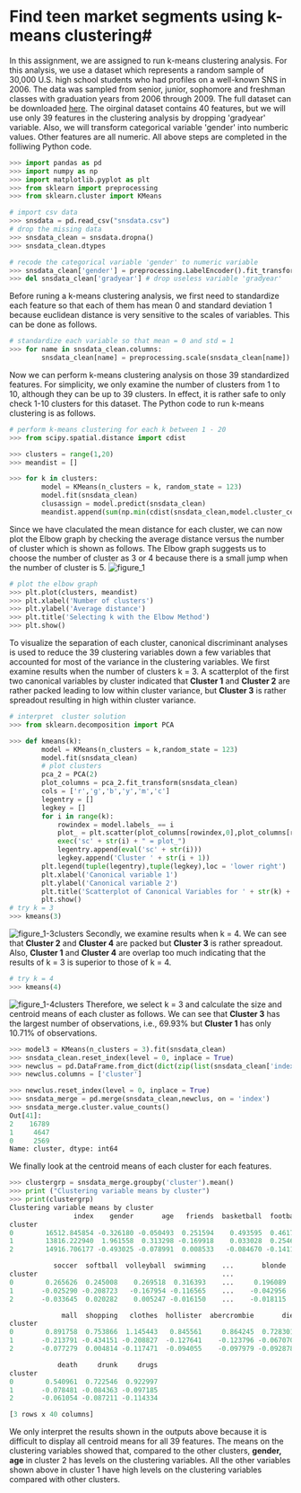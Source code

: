 # Find teen market segments using k-means clustering#

In this assignment, we are assigned to run k-means clustering analysis. For this analysis, we use a dataset which represents a random sample of 30,000 U.S. high school students who had profiles on a well-known SNS in 2006. The data was sampled from senior, junior, sophomore and freshman classes with graduation years from 2006 through 2009. The full dataset can be downloaded [here](https://github.com/debinqiu/ML_Course/blob/master/Week_4/snsdata.csv). The oirginal dataset contains 40 features, but we will use only 39 features in the clustering analysis by dropping 'gradyear' variable. Also, we will transform categorical variable 'gender' into numberic values. Other features are all numeric. All above steps are completed in the folliwing Python code. 
```python
>>> import pandas as pd
>>> import numpy as np
>>> import matplotlib.pyplot as plt
>>> from sklearn import preprocessing
>>> from sklearn.cluster import KMeans

# import csv data
>>> snsdata = pd.read_csv("snsdata.csv")
# drop the missing data
>>> snsdata_clean = snsdata.dropna()
>>> snsdata_clean.dtypes

# recode the categorical variable 'gender' to numeric variable
>>> snsdata_clean['gender'] = preprocessing.LabelEncoder().fit_transform(snsdata_clean['gender'])
>>> del snsdata_clean['gradyear'] # drop useless variable 'gradyear'
```

Before runing a k-means clustering analysis, we first need to standardize each feature so that each of them has mean 0 and standard deviation 1 because euclidean distance is very sensitive to the scales of variables. This can be done as follows.
```python
# standardize each variable so that mean = 0 and std = 1
>>> for name in snsdata_clean.columns:
        snsdata_clean[name] = preprocessing.scale(snsdata_clean[name]).astype('float64')
```

Now we can perform k-means clustering analysis on those 39 standardized features. For simplicity, we only examine the number of clusters from 1 to 10, although they can be up to 39 clusters. In effect, it is rather safe to only check 1-10 clusters for this dataset. The Python code to run k-means clustering is as follows.
```python
# perform k-means clustering for each k between 1 - 20   
>>> from scipy.spatial.distance import cdist

>>> clusters = range(1,20)
>>> meandist = []

>>> for k in clusters:
        model = KMeans(n_clusters = k, random_state = 123)
        model.fit(snsdata_clean)
        clusassign = model.predict(snsdata_clean)
        meandist.append(sum(np.min(cdist(snsdata_clean,model.cluster_centers_,'euclidean'), axis = 1))/snsdata_clean.shape[0])
```
Since we have claculated the mean distance for each cluster, we can now plot the Elbow graph by checking the average distance versus the number of cluster which is shown as follows. The Elbow graph suggests us to choose the number of cluster as 3 or 4 because there is a small jump when the number of cluster is 5. 
![figure_1](https://cloud.githubusercontent.com/assets/16762941/13307691/2215d220-db3b-11e5-8ef1-342db76203aa.png)
```python
# plot the elbow graph    
>>> plt.plot(clusters, meandist)
>>> plt.xlabel('Number of clusters')
>>> plt.ylabel('Average distance')
>>> plt.title('Selecting k with the Elbow Method')
>>> plt.show()
```

To visualize the separation of each cluster, canonical discriminant analyses is used to reduce the 39 clustering variables down a few variables that accounted for most of the variance in the clustering variables. We first examine results when the number of clusters k = 3. A scatterplot of the first two canonical variables by cluster indicated that **Cluster 1** and **Cluster 2** are rather packed leading to low within cluster variance, but **Cluster 3** is rather spreadout resulting in high within cluster variance. 
```python
# interpret  cluster solution
>>> from sklearn.decomposition import PCA

>>> def kmeans(k):
        model = KMeans(n_clusters = k,random_state = 123)
        model.fit(snsdata_clean)
        # plot clusters
        pca_2 = PCA(2)
        plot_columns = pca_2.fit_transform(snsdata_clean)
        cols = ['r','g','b','y','m','c']
        legentry = []
        legkey = []
        for i in range(k):
            rowindex = model.labels_ == i
            plot_ = plt.scatter(plot_columns[rowindex,0],plot_columns[rowindex,1], c = cols[i],)
            exec('sc' + str(i) + " = plot_")
            legentry.append(eval('sc' + str(i)))
            legkey.append('Cluster ' + str(i + 1))
        plt.legend(tuple(legentry),tuple(legkey),loc = 'lower right')
        plt.xlabel('Canonical variable 1')
        plt.ylabel('Canonical variable 2')
        plt.title('Scatterplot of Canonical Variables for ' + str(k) + ' Clusters')
        plt.show() 
# try k = 3 
>>> kmeans(3)
```
![figure_1-3clusters](https://cloud.githubusercontent.com/assets/16762941/13307696/26039174-db3b-11e5-91db-2ab48cc1b774.png)
Secondly, we examine results when k = 4. We can see that **Cluster 2** and **Cluster 4** are packed but **Cluster 3** is rather spreadout. Also, **Cluster 1** and **Cluster 4** are overlap too much indicating that the results of k = 3 is superior to those of k = 4. 
```python
# try k = 4 
>>> kmeans(4)
```
![figure_1-4clusters](https://cloud.githubusercontent.com/assets/16762941/13307699/27dde422-db3b-11e5-9784-d3fa5b146771.png)
Therefore, we select k = 3 and calculate the size and centroid means of each cluster as follows. We can see that **Cluster 3** has the largest number of observations, i.e., 69.93% but **Cluster 1** has only 10.71% of observations. 
```python
>>> model3 = KMeans(n_clusters = 3).fit(snsdata_clean)
>>> snsdata_clean.reset_index(level = 0, inplace = True)
>>> newclus = pd.DataFrame.from_dict(dict(zip(list(snsdata_clean['index']),list(model3.labels_))),orient = 'index')
>>> newclus.columns = ['cluster']

>>> newclus.reset_index(level = 0, inplace = True)
>>> snsdata_merge = pd.merge(snsdata_clean,newclus, on = 'index')
>>> snsdata_merge.cluster.value_counts()
Out[41]: 
2    16789
1     4647
0     2569
Name: cluster, dtype: int64
```
We finally look at the centroid means of each cluster for each features. 
```python
>>> clustergrp = snsdata_merge.groupby('cluster').mean()
>>> print ("Clustering variable means by cluster")
>>> print(clustergrp)
Clustering variable means by cluster
                index    gender       age   friends  basketball  football  \
cluster                                                                     
0        16512.845854 -0.326180 -0.050493  0.251594    0.493595  0.461757   
1        13816.222940  1.961558  0.313298 -0.169918    0.033028  0.254605   
2        14916.706177 -0.493025 -0.078991  0.008533   -0.084670 -0.141128   

           soccer  softball  volleyball  swimming    ...       blonde  \
cluster                                              ...                
0        0.265626  0.245008    0.269518  0.316393    ...     0.196089   
1       -0.025290 -0.208723   -0.167954 -0.116565    ...    -0.042956   
2       -0.033645  0.020282    0.005247 -0.016150    ...    -0.018115   

             mall  shopping   clothes  hollister  abercrombie       die  \
cluster                                                                   
0        0.891758  0.753866  1.145443   0.845561     0.864245  0.728301   
1       -0.213791 -0.434151 -0.208827  -0.127641    -0.123796 -0.067070   
2       -0.077279  0.004814 -0.117471  -0.094055    -0.097979 -0.092878   

            death     drunk     drugs  
cluster                                
0        0.540961  0.722546  0.922997  
1       -0.078481 -0.084363 -0.097185  
2       -0.061054 -0.087211 -0.114334  

[3 rows x 40 columns]
```
We only interpret the results shown in the outputs above because it is difficult to display all centroid means for all 39 features. The means on the clustering variables showed that, compared to the other clusters, **gender, age** in cluster 2 has levels on the clustering variables. All the other variables shown above in cluster 1 have high levels on the clustering variables compared with other clusters.    
